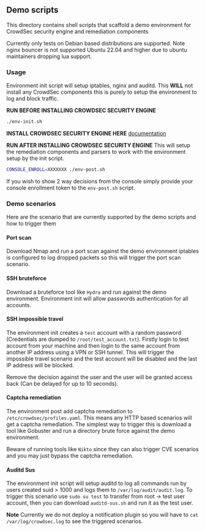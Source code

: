 ## Demo scripts

This directory contains shell scripts that scaffold a demo environment for CrowdSec security engine and remediation components

Currently only tests on Debian based distributions are supported. Note nginx bouncer is not supported Ubuntu 22.04 and higher due to ubuntu maintainers dropping lua support.

### Usage

Environment init script will setup iptables, nginx and auditd. This **WILL** not install any CrowdSec components this is purely to setup the environment to log and block traffic.

**RUN BEFORE INSTALLING CROWDSEC SECURITY ENGINE**
```bash
./env-init.sh
```

**INSTALL CROWDSEC SECURITY ENGINE HERE**
[documentation](https://docs.crowdsec.net/docs/next/getting_started/install_crowdsec)

**RUN AFTER INSTALLING CROWDSEC SECURITY ENGINE**
This will setup the remediation components and parsers to work with the environment setup by the init script.

```bash
CONSOLE_ENROLL=XXXXXXX ./env-post.sh
```

If you wish to show 2 way decisions from the console simply provide your console enrollment token to the `env-post.sh` script.

### Demo scenarios

Here are the scenario that are currently supported by the demo scripts and how to trigger them

#### Port scan

Download Nmap and run a port scan against the demo environment iptables is configured to log dropped packets so this will trigger the port scan scenario.

#### SSH bruteforce

Download a bruteforce tool like `Hydra` and run against the demo environment. Environment init will allow passwords authentication for all accounts.

#### SSH impossible travel

The environment init creates a `test` account with a random password (Credentials are dumped to `/root/test_account.txt`). Firstly login to test account from your machine and then login to the same account from another IP address using a VPN or SSH tunnel. This will trigger the impossible travel scenario and the test account will be disabled and the last IP address will be blocked.

Remove the decision against the user and the user will be granted access back (Can be delayed for up to 10 seconds).

#### Captcha remediation

The environment post add captcha remediation to `/etc/crowdsec/profiles.yaml`. This means any HTTP based scenarios will get a captcha remediation. The simplest way to trigger this is download a tool like Gobuster and run a directory brute force against the demo environment.

Beware of running tools like `Nikto` since they can also trigger CVE scenarios and you may just bypass the captcha remediation.

#### Auditd Sus

The environment init script will setup auditd to log all commands run by users created suid > 1000 and logs them to `/var/log/audit/audit.log`. To trigger this scenario use `sudo su test` to transfer from root -> test user account, then you can download `auditd-sus.sh` and run it as the test user.

**Note** Currently we do not deploy a notification plugin so you will have to `cat /var/log/crowdsec.log` to see the triggered scenarios.